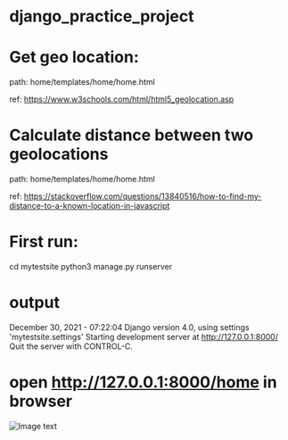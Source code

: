# django_practice_project

# Get geo location:

path: home/templates/home/home.html

ref: https://www.w3schools.com/html/html5_geolocation.asp

# Calculate distance between two geolocations

path: home/templates/home/home.html

ref: https://stackoverflow.com/questions/13840516/how-to-find-my-distance-to-a-known-location-in-javascript


# First run:
cd mytestsite
python3 manage.py runserver

# output
December 30, 2021 - 07:22:04
Django version 4.0, using settings 'mytestsite.settings'
Starting development server at http://127.0.0.1:8000/
Quit the server with CONTROL-C.

# open http://127.0.0.1:8000/home in browser
![Image text](https://github.com/andy08691/django_practice_project/blob/main/image/ss1.png)


